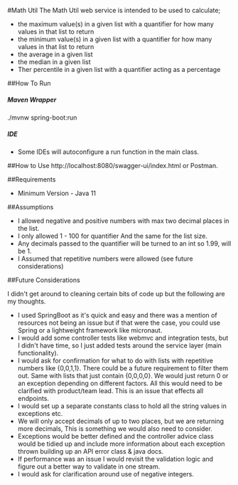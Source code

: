 #Math Util
The Math Util web service is intended to be used to
calculate; 
- the maximum value(s) in a given list with a quantifier for how many values in that
list to return
- the minimum value(s) in a given list with a quantifier for how many values in that
  list to return
- the average in a given list 
- the median in a given list
- Ther percentile in a given list with a quantifier acting as a percentage

##How To Run
##### Maven Wrapper
./mvnw spring-boot:run

##### IDE
- Some IDEs will autoconfigure a run function in the main class.

##How to Use
http://localhost:8080/swagger-ui/index.html or Postman.

##Requirements
- Minimum Version - Java 11

##Assumptions

- I allowed negative and positive numbers with max two decimal places in the list.
- I only allowed 1 - 100 for quantifier And the same for the list size. 
- Any decimals passed to the quantifier will be turned to an int so 1.99, will be 1.
- I Assumed that repetitive numbers were allowed (see future considerations)

##Future Considerations

I didn't get around to cleaning certain bits of code up but the following are my thoughts.

- I used SpringBoot as it's quick and easy and there was a mention of resources not being an issue
  but if that were the case, you could use Spring or a lightweight framework like micronaut.
- I would add some controller tests like webmvc and integration tests, 
  but I didn't have time, so I just added tests around the service layer (main functionality).
- I would ask for confirmation for what to do with lists with repetitive numbers like {0,0,1,1}.
  There could be a future requirement to filter them out. Same with lists that just contain {0,0,0,0}.
  We would just return 0 or an exception depending on different factors. All this would need to be clarified
  with product/team lead. This is an issue that effects all endpoints. 
- I would set up a separate constants class to hold all the string values in exceptions etc.
- We will only accept decimals of up to two places, but we are returning more decimals,
  This is something we would also need to consider.
- Exceptions would be better defined and the controller advice class would be tidied up and include more information
  about each exception thrown building up an API error class & java docs.
- If performance was an issue I would revisit the validation logic and figure out a better way to validate in one stream.
- I would ask for clarification around use of negative integers.